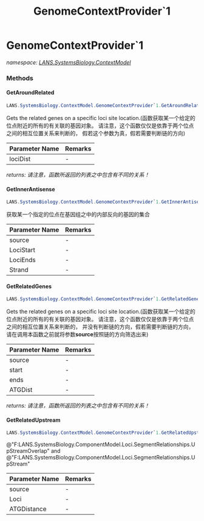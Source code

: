 ﻿---
title: GenomeContextProvider`1
---

# GenomeContextProvider`1
_namespace: [LANS.SystemsBiology.ContextModel](N-LANS.SystemsBiology.ContextModel.html)_



### Methods

#### GetAroundRelated
```csharp
LANS.SystemsBiology.ContextModel.GenomeContextProvider`1.GetAroundRelated(LANS.SystemsBiology.ComponentModel.Loci.NucleotideLocation,System.Boolean,System.Int32)
```
Gets the related genes on a specific loci site location.(函数获取某一个给定的位点附近的所有的有关联的基因对象。
 请注意，这个函数仅仅是依靠于两个位点之间的相互位置关系来判断的，
 假若这个参数为真，假若需要判断链的方向)

|Parameter Name|Remarks|
|--------------|-------|
|lociDist|-|

_returns: 请注意，函数所返回的列表之中包含有不同的关系！_

#### GetInnerAntisense
```csharp
LANS.SystemsBiology.ContextModel.GenomeContextProvider`1.GetInnerAntisense(System.Collections.Generic.IEnumerable{`0},System.Int32,System.Int32,LANS.SystemsBiology.ComponentModel.Loci.Strands)
```
获取某一个指定的位点在基因组之中的内部反向的基因的集合

|Parameter Name|Remarks|
|--------------|-------|
|source|-|
|LociStart|-|
|LociEnds|-|
|Strand|-|


#### GetRelatedGenes
```csharp
LANS.SystemsBiology.ContextModel.GenomeContextProvider`1.GetRelatedGenes(System.Collections.Generic.IEnumerable{`0},System.Int32,System.Int32,System.Int32,System.Boolean)
```
Gets the related genes on a specific loci site location.(函数获取某一个给定的位点附近的所有的有关联的基因对象。
 请注意，这个函数仅仅是依靠于两个位点之间的相互位置关系来判断的，
 并没有判断链的方向，假若需要判断链的方向，请在调用本函数之前就将参数**source**按照链的方向筛选出来)

|Parameter Name|Remarks|
|--------------|-------|
|source|-|
|start|-|
|ends|-|
|ATGDist|-|

_returns: 请注意，函数所返回的列表之中包含有不同的关系！_

#### GetRelatedUpstream
```csharp
LANS.SystemsBiology.ContextModel.GenomeContextProvider`1.GetRelatedUpstream(System.Collections.Generic.IEnumerable{`0},LANS.SystemsBiology.ComponentModel.Loci.NucleotideLocation,System.Int32)
```
@"F:LANS.SystemsBiology.ComponentModel.Loci.SegmentRelationships.UpStreamOverlap" and 
 @"F:LANS.SystemsBiology.ComponentModel.Loci.SegmentRelationships.UpStream"

|Parameter Name|Remarks|
|--------------|-------|
|source|-|
|Loci|-|
|ATGDistance|-|





